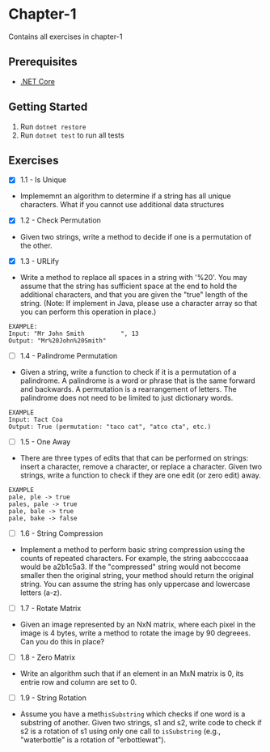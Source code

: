 # Chapter-1
Contains all exercises in chapter-1

## Prerequisites
- [.NET Core](https://www.microsoft.com/net/download)

## Getting Started
1. Run `dotnet restore`
2. Run `dotnet test` to run all tests

## Exercises
- [x] 1.1 - Is Unique 
 - Implememnt an algorithm to determine if a string has all unique characters. What if you cannot use additional data structures
- [x] 1.2 - Check Permutation
 - Given two strings, write a method to decide if one is a permutation of the other.
- [x] 1.3 - URLify
 - Write a method to replace all spaces in a string with '%20'. You may assume that the string has sufficient space at the end to hold the additional characters, and that you are given the "true" length of the string. (Note: If implement in Java, please use a character array so that you can perform this operation in place.)

```
EXAMPLE:
Input: "Mr John Smith          ", 13
Output: "Mr%20John%20Smith"
```
- [ ] 1.4 - Palindrome Permutation
 - Given a string, write a function to check if it is a permutation of a palindrome. A palindrome is a word or phrase that is the same forward and backwards. A permutation is a rearrangement of letters. The palindrome does not need to be limited to just dictionary words.
```
EXAMPLE
Input: Tact Coa
Output: True (permutation: "taco cat", "atco cta", etc.)
```
- [ ] 1.5 - One Away
 - There are three types of edits that that can be performed on strings: insert a character, remove a character, or replace a character. Given two strings, write a function to check if they are one edit (or zero edit) away.
```
EXAMPLE
pale, ple -> true
pales, pale -> true
pale, bale -> true
pale, bake -> false
```
- [ ] 1.6 - String Compression
 - Implement a method to perform basic string compression using the counts of repeated characters. For example, the string aabcccccaaa would be a2b1c5a3. If the "compressed" string would not become smaller then the original string, your method should return the original string. You can assume the string has only uppercase and lowercase letters (a-z).
- [ ] 1.7 - Rotate Matrix
 - Given an image represented by an NxN matrix, where each pixel in the image is 4 bytes, write a method to rotate the image by 90 degreees. Can you do this in place?
- [ ] 1.8 - Zero Matrix
 - Write an algorithm such that if an element in an MxN matrix is 0, its entrie row and column are set to 0.
- [ ] 1.9 - String Rotation
 - Assume you have a meth`isSubstring` which checks if one word is a substring of another. Given two strings, s1 and s2, write code to check if s2 is a rotation of s1 using only one call to `isSubstring` (e.g., "waterbottle" is a rotation of "erbottlewat").
